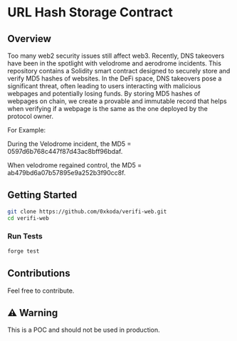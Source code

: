 # URL Hash Storage Contract

## Overview
Too many web2 security issues still affect web3. Recently, DNS takeovers have been in the spotlight with velodrome and aerodrome incidents. This repository contains a Solidity smart contract designed to securely store and verify MD5 hashes of websites. In the DeFi space, DNS takeovers pose a significant threat, often leading to users interacting with malicious webpages and potentially losing funds. By storing MD5 hashes of webpages on chain, we create a provable and immutable record that helps when verifying if a webpage is the same as the one deployed by the protocol owner.

For Example: 

During the Velodrome incident, the MD5 = 0597d6b768c447f87d43ac8bff96bdaf.

When velodrome regained control, the MD5 = ab479bd6a07b57895e9a252b3f90cc8f.

## Getting Started 

```sh
git clone https://github.com/0xkoda/verifi-web.git
cd verifi-web
```

### Run Tests

```sh
forge test
```

## Contributions 
Feel free to contribute.

## ⚠️ Warning 
This is a POC and should not be used in production.


